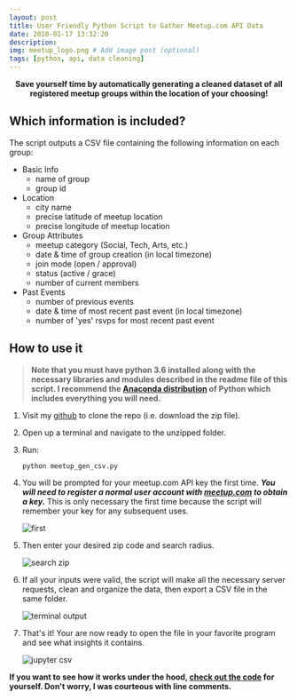 ```yaml
---
layout: post
title: User Friendly Python Script to Gather Meetup.com API Data
date: 2018-01-17 13:32:20
description: 
img: meetup_logo.png # Add image post (optional)
tags: [python, api, data cleaning]
---
```

<p align = "center">
<b>
Save yourself time by automatically generating a cleaned dataset of all registered meetup groups within the location of your choosing!</b></p>


## Which information is included?

The script outputs a CSV file containing the following information on each group:

* Basic Info
	* name of group
	* group id
* Location
	* city name
 	* precise latitude of meetup location
	* precise longitude of meetup location
* Group Attributes
	* meetup category (Social, Tech, Arts, etc.)
	* date & time of group creation (in local timezone)
	* join mode (open / approval)
	* status (active / grace)
	* number of current members
* Past Events
	- number of previous events
	- date & time of most recent past event (in local timezone)
	- number of 'yes' rsvps for most recent past event

## How to use it

> **Note that you must have python 3.6 installed along with the necessary libraries and modules described in the readme file of this script. I recommend the [Anaconda distribution](https://github.com/awgraves/meetup_api/blob/master/meetup_csv_gen.py) of Python which includes everything you will need.**

1. Visit my [github](https://github.com/awgraves/meetup_api) to clone the repo (i.e. download the zip file).

2. Open up a terminal and navigate to the unzipped folder.

3. Run:
	````
	python meetup_gen_csv.py
	````
4. You will be prompted for your meetup.com API key the first time. ***You will need to register a normal user account with [meetup.com](www.meetup.com/register) to obtain a key.***  This is only necessary the first time because the script will remember your key for any subsequent uses.

	![first]({{site.url}}/assets/img/meetup_api_imgs/enter_api.png)

5. Then enter your desired zip code and search radius.
	
	![search zip]({{site.baseurl}}/assets/img/meetup_api_imgs/zipcode.png)
	
6. If all your inputs were valid, the script will make all the necessary server requests, clean and organize the data, then export a CSV file in the same folder.

	![terminal output]({{site.baseurl}}/assets/img/meetup_api_imgs/successful_output.png)
	
7. That's it!  Your are now ready to open the file in your favorite program and see what insights it contains.

	![jupyter csv]({{site.baseurl}}/assets/img/meetup_api_imgs/jupyter_csv.png)

**If you want to see how it works under the hood, [check out the code](https://github.com/awgraves/meetup_api/blob/master/meetup_csv_gen.py) for yourself.  Don't worry, I was courteous with line comments.**

